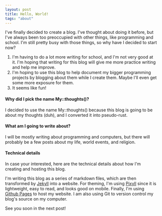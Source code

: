```yaml
---
layout: post
title: Hello, World!
tags: "about"
---
```

I've finally decided to create a blog. I've thought about doing it before, but I've always been too preoccupied with other things, like programming and school. I'm still pretty busy with those things, so why have I decided to start now?

1. I'm having to do a lot more writing for school, and I'm not very good at it. I'm hoping that writing for this blog will give me more practice writing and help me improve.
2. I'm hoping to use this blog to help document my bigger programming projects by blogging about them while I create them. Maybe I'll even get some more exposure for them.
3. It seems like fun!

#### Why did I pick the name My::thoughts()?
I decided to use the name My::thoughts() because this blog is going to be about my thoughts (duh), and I converted it into pseudo-rust.

#### What am I going to write about?
I will be mostly writing about programming and computers, but there will probably be a few posts about my life, world events, and religion.

#### Technical details
In case your interested, here are the technical details about how I'm creating and hosting this blog.

I'm writing this blog as a series of markdown files, which are then transformed by [Jekyll](http://jekyllrb.com/) into a website. For theming, I'm using [Pixyll](https://github.com/johnotander/pixyll) since it is lightweight, easy to read, and looks good on mobile. Finally, I'm using [Github Pages](https://pages.github.com) to host my website. I am also using Git to version control my blog's source on my computer.

See you soon in the next post!
